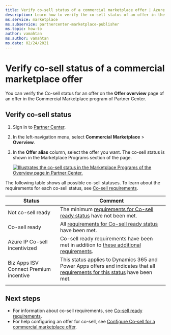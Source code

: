 ```yaml
---
title: Verify co-sell status of a commercial marketplace offer | Azure Marketplace
description: Learn how to verify the co-sell status of an offer in the Microsoft commercial marketplace.
ms.service: marketplace 
ms.subservice: partnercenter-marketplace-publisher
ms.topic: how-to
author: vamahtan
ms.author: vamahtan
ms.date: 02/24/2021
---
```


# Verify co-sell status of a commercial marketplace offer

You can verify the Co-sell status for an offer on the **Offer overview** page of an offer in the Commercial Marketplace program of Partner Center.

## Verify co-sell status

1. Sign in to [Partner Center](https://partner.microsoft.com/dashboard/home).
1. In the left-navigation menu, select **Commercial Marketplace** > **Overview**.
1. In the **Offer alias** column, select the offer you want. The co-sell status is shown in the Marketplace Programs section of the page.

    [![Illustrates the co-sell status in the Marketplace Programs of the Overview page in Partner Center.](./media/co-sell/co-sell-status.png)](./media//co-sell/co-sell-status.png#lightbox)

The following table shows all possible co-sell statuses. To learn about the requirements for each co-sell status, see [Co-sell requirements](co-sell-requirements.md).

| Status | Comment |
| ------------ | ------------- |
| Not co-sell ready | The minimum [requirements for Co-sell ready status](co-sell-requirements.md#requirements-for-co-sell-ready-status) have not been met. |
| Co-sell ready | All [requirements for Co-sell ready status](co-sell-requirements.md#requirements-for-co-sell-ready-status) have been met. |
| Azure IP Co-sell incentivized | Co-sell ready requirements have been met in addition to [these additional requirements](co-sell-requirements.md#requirements-for-ip-co-sell-incentivized-status). |
| Biz Apps ISV Connect Premium incentive  | This status applies to Dynamics 365 and Power Apps offers and indicates that all [requirements for this status](co-sell-requirements.md#requirements-for-biz-apps-isv-connect-premium-incentive-status) have been met. |
|||

## Next steps

- For information about co-sell requirements, see [Co-sell ready requirements](co-sell-requirements.md).
- For help configuring an offer for co-sell, see [Configure Co-sell for a commercial marketplace offer](commercial-marketplace-co-sell.md).

